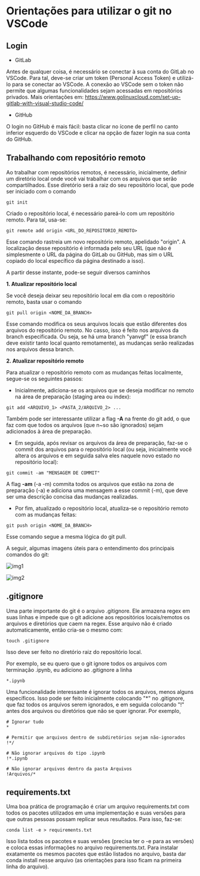 # Orientações para utilizar o git no VSCode

## Login

- GitLab

Antes de qualquer coisa, é necessário se conectar à sua conta do GitLab no VSCode. Para tal, deve-se criar um token (Personal Access Token) e utilizá-lo para se conectar ao VSCode. A conexão ao VSCode sem o token não permite que algumas funcionalidades sejam acessadas em repositórios privados. Mais orientações em: https://www.golinuxcloud.com/set-up-gitlab-with-visual-studio-code/

- GitHub

O login no GitHub é mais fácil: basta clicar no ícone de perfil no canto inferior esquerdo do VSCode e clicar na opção de fazer login na sua conta do GitHub.

## Trabalhando com repositório remoto

Ao trabalhar com repositórios remotos, é necessário, inicialmente, definir um diretório local onde você vai trabalhar com os arquivos que serão compartilhados. Esse diretório será a raiz do seu repositório local, que pode ser iniciado com o comando
```
git init
```

Criado o repositório local, é necessário pareá-lo com um repositório remoto. Para tal, usa-se:
```
git remote add origin <URL_DO_REPOSITORIO_REMOTO>
```
Esse comando rastreia um novo repositório remoto, apelidado "origin". A localização desse repositório é informada pelo seu URL (que não é simplesmente o URL da página do GitLab ou GitHub, mas sim o URL copiado do local específico da página destinado a isso).

A partir desse instante, pode-se seguir diversos caminhos

**1. Atualizar repositório local**

Se você deseja deixar seu repositório local em dia com o repositório remoto, basta usar o comando
```
git pull origin <NOME_DA_BRANCH>
```
Esse comando modifica os seus arquivos locais que estão diferentes dos arquivos do repositório remoto. No casso, isso é feito nos arquivos da branch especificada. Ou seja, se há uma branch "yanvgf" (e essa branch deve existir tanto local quanto remotamente), as mudanças serão realizadas nos arquivos dessa branch.

**2. Atualizar repositório remoto**

Para atualizar o repositório remoto com as mudanças feitas localmente, segue-se os seguintes passos:

- Inicialmente, adiciona-se os arquivos que se deseja modificar no remoto na área de preparação (staging area ou index):
```
git add <ARQUIVO_1> <PASTA_2/ARQUIVO_2> ...
```
Também pode ser interessante utilizar a flag **-A** na frente do git add, o que faz com que todos os arquivos (que n~so são ignorados) sejam adicionados à área de preparação.

- Em seguida, após revisar os arquivos da área de preparação, faz-se o commit dos arquivos para o repositório local (ou seja, inicialmente você altera os arquivos e em seguida salva eles naquele novo estado no repositório local):
```
git commit -am "MENSAGEM DE COMMIT"
```
A flag **-am** (-a -m) commita todos os arquivos que estão na zona de preparação (-a) e adiciona uma mensagem a esse commit (-m), que deve ser uma descrição concisa das mudanças realizadas.

- Por fim, atualizado o repositório local, atualiza-se o repositório remoto com as mudanças feitas:
```
git push origin <NOME_DA_BRANCH>
```
Esse comando segue a mesma lógica do git pull.

A seguir, algumas imagens úteis para o entendimento dos principais comandos do git:

![img1](../Imagens/git-data-transport.png)

![img2](../Imagens/git-visual.png)

## .gitignore

Uma parte importante do git é o arquivo .gitignore. Ele armazena regex em suas linhas e impede que o git adicione aos repositórios locais/remotos os arquivos e diretórios que caem na regex. Esse arquivo não é criado automaticamente, então cria-se o mesmo com:
```
touch .gitignore
```
Isso deve ser feito no diretório raiz do repositório local.

Por exemplo, se eu quero que o git ignore todos os arquivos com terminação .ipynb, eu adiciono ao .gitignore a linha 
```
*.ipynb
```

Uma funcionalidade interessante é ignorar todos os arquivos, menos alguns específicos. Isso pode ser feito inicialmente colocando "*" no .gitignore, que faz todos os arquivos serem ignorados, e em seguida colocando "!" antes dos arquivos ou diretórios que não se quer ignorar. Por exemplo,
```
# Ignorar tudo
* 

# Permitir que arquivos dentro de subdiretórios sejam não-ignorados
!*/

# Não ignorar arquivos do tipo .ipynb
!*.ipynb

# Não ignorar arquivos dentro da pasta Arquivos
!Arquivos/*
```

## requirements.txt

Uma boa prática de programação é criar um arquivo requirements.txt com todos os pacotes utilizados em uma implementação e suas versões para que outras pessoas possam replicar seus resultados. Para isso, faz-se:

```
conda list -e > requirements.txt
```

Isso lista todos os pacotes e suas versões (precisa ter o -e para as versões) e coloca essas informações no arquivo requirements.txt. Para instalar exatamente os mesmos pacotes que estão listados no arquivo, basta dar conda install nesse arquivo (as orientações para isso ficam na primeira linha do arquivo).

